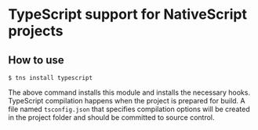 TypeScript support for NativeScript projects
=======================================

How to use
----------
```
$ tns install typescript
```

The above command installs this module and installs the necessary hooks. TypeScript compilation happens when the project is prepared for build. A file named `tsconfig.json` that specifies compilation options will be created in the project folder and should be committed to source control.
